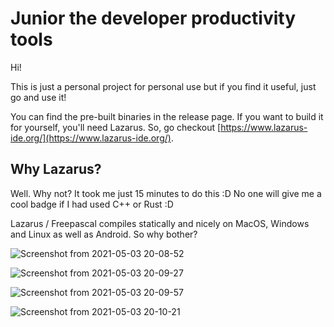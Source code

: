 # Junior the developer productivity tools

Hi!

This is just a personal project for personal use but if you find it useful, just go and use it!

You can find the pre-built binaries in the release page. If you want to build it for yourself, you'll need Lazarus. So, go checkout [https://www.lazarus-ide.org/](https://www.lazarus-ide.org/).

## Why Lazarus?

Well. Why not? It took me just 15 minutes to do this :D No one will give me a cool badge if I had used C++ or Rust :D 

Lazarus / Freepascal compiles statically and nicely on MacOS, Windows and Linux as well as Android. So why bother?


![Screenshot from 2021-05-03 20-08-52](https://user-images.githubusercontent.com/1842484/116908597-c5716600-ac4b-11eb-9b43-fc343ffe1c14.png)

![Screenshot from 2021-05-03 20-09-27](https://user-images.githubusercontent.com/1842484/116908610-ca361a00-ac4b-11eb-9864-2b3819441d1d.png)

![Screenshot from 2021-05-03 20-09-57](https://user-images.githubusercontent.com/1842484/116908622-cd310a80-ac4b-11eb-846e-e40725d60a29.png)

![Screenshot from 2021-05-03 20-10-21](https://user-images.githubusercontent.com/1842484/116908631-ceface00-ac4b-11eb-8086-1190f23de1f9.png)
